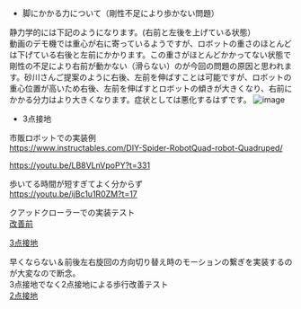 * 脚にかかる力について（剛性不足により歩かない問題）

静力学的には下記のようになります。(右前と左後を上げている状態）  
動画のデモ機では重心が右に寄っているようですが、ロボットの重さのほとんどは下げている右後と左前にかかります。この重さがほとんどかかってない状態で剛性の不足により右前が動かない（滑らない）のが今回の問題の原因と思われます。砂川さんご提案のように右後、左前を伸ばすことは可能ですが、ロボットの重心位置が高いため右後、左前を伸ばすとロボットの傾きが大きくなり、右前にかかる分力はより大きくなります。症状としては悪化するはずです。
![image](https://github.com/sohtamei/docs/assets/43091864/4689b030-327e-48a2-b1d8-6fcb1307a7f9)

* 3点接地

市販ロボットでの実装例  
https://www.instructables.com/DIY-Spider-RobotQuad-robot-Quadruped/  

https://youtu.be/LB8VLnVpoPY?t=331  

歩いてる時間が短すぎてよく分からず  
https://youtu.be/ijBc1u1R0ZM?t=17  

クアッドクローラーでの実装テスト  
[改善前](https://sohtamei.github.io/docs/images/V_20200823_175859.mp4)  

[3点接地](https://sohtamei.github.io/docs/images/V_20200823_175609.mp4)  

早くならない＆前後左右旋回の方向切り替え時のモーションの繋ぎを実装するのが大変なので断念。  
3点接地でなく2点接地による歩行改善テスト  
[2点接地](https://sohtamei.github.io/docs/images/V_20200824_204042.mp4)  



